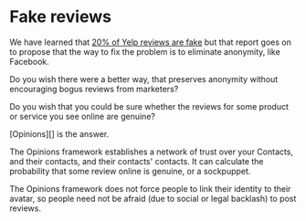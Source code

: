 # Fake reviews

We have learned that [20% of Yelp reviews are fake](http://www.marketwatch.com/story/20-of-yelp-reviews-are-fake-2013-09-24) but that report goes on to propose that the way to fix the problem is to eliminate anonymity, like Facebook.

Do you wish there were a better way, that preserves anonymity without encouraging bogus reviews from marketers?

Do you wish that you could be sure whether the reviews for some product or service you see online are genuine?

[Opinions][] is the answer.

The Opinions framework establishes a network of trust over your Contacts, and their contacts, and their contacts' contacts. It can calculate the probability that some review online is genuine, or a sockpuppet.

The Opinions framework does not force people to link their identity to their avatar, so people need not be afraid (due to social or legal backlash) to post reviews.
